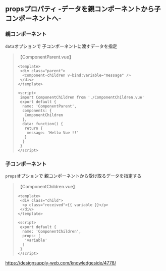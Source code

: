 ## propsプロパティ -データを親コンポーネントから子コンポーネントへ-

### 親コンポーネント
```data```オプションで
子コンポーネントに渡すデータを指定

> 【ComponentParent.vue】
> ```
> <template>
>  <div class="parent">
>   <component-children v-bind:variable="message" />
>  </div>
> </template>
> 
> <script>
>  import ComponentChildren from './ComponentChildren.vue'
>  export default {
>   name: 'ComponentParent',
>   components: {
>    ComponentChildren
>   },
>   data: function() {
>    return {
>     message: 'Hello Vue !!'
>    }
>   }
>  }
> </script>
> ```

### 子コンポーネント
```props```オプションで
親コンポーネントから受け取るデータを指定する

> 【ComponentChildren.vue】
> ```
> <template>
>  <div class="child">
>   <p class="received">{{ variable }}</p>
>  </div>
> </template>
> 
> <script>
>  export default {
>   name: 'ComponentChildren',
>   props: [
>    'variable'
>   ]
>  }
> </script>
> ```

https://designsupply-web.com/knowledgeside/4778/
